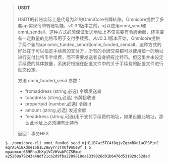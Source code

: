 >#### USDT 
> USDT的转账实际上是代号为31的OmniCore令牌转账。Omnicore提供了多套api实现令牌转账功能，v0.3.1版本之前，可以使用omni_send和omni_sendall。这种方式必须保证发送地址上不仅需要有令牌余额，还需要有一定数量的比特币用于支付手续费。从v0.3.1版本开始，Omnicore提供了两个新的api omni_funded_send和omni_funded_sendall，这种方式的好处在于可以指定手续费的支付方，所有的令牌交易都可以使用统一的地址进行支付比特币手续费，而不需要发送者自身拥有比特币。但这里并未设定手续费的具体数量，系统将根据在配置文件中的关于手续费的配置文件进行动态设定。
> 
>方法 omni_funded_send
> 参数：
> * fromaddress (string,必选) 令牌发送者
> * toaddress (string,必选) 令牌接收者
> * propertyid (number,必选) 令牌id
> * amount (string,必选) 发送金额
> * feeaddress (string,可选)用于支付手续费的地址，如果设置此地址，那么此地址上必须拥有比特币
>
> 返回：事务HEX
````
$ ./omnicore-cli omni_funded_send mjH1iB7wt5TC4f8qjvZqtmBXd1aCPSPinC mqrA5Ai8XdKe1ob1L2HwyYr3TXUf9nUeBf 1 5 mpaumxor659PhoJhXp1VCVHVwbFCZSRmuf
a25260a79243a48df21ca2d9fba2209818ea1339026d91b6476d531929c52dad
````
